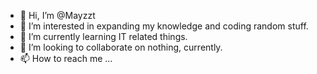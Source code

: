 - 👋 Hi, I’m @Mayzzt
- 👀 I’m interested in expanding my knowledge and coding random stuff.
- 🌱 I’m currently learning IT related things.
- 💞️ I’m looking to collaborate on nothing, currently.
- 📫 How to reach me ...

<!---
Mayzzt/Mayzzt is a ✨ special ✨ repository because its `README.md` (this file) appears on your GitHub profile.
You can click the Preview link to take a look at your changes.
--->

